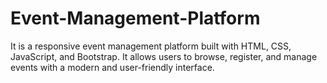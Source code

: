 # Event-Management-Platform
It is a responsive event management platform built with HTML, CSS, JavaScript, and Bootstrap. It allows users to browse, register, and manage events with a modern and user-friendly interface.

